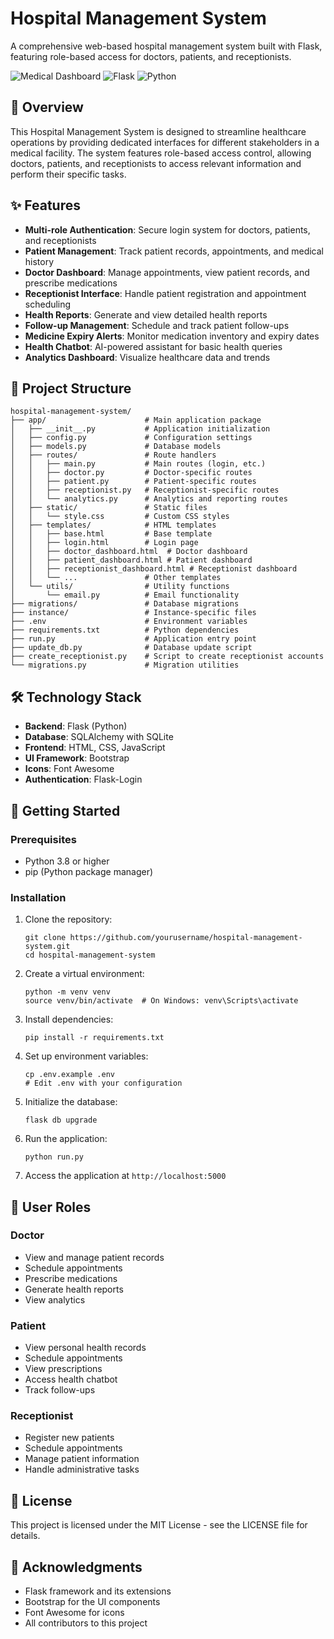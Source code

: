 # Hospital Management System

A comprehensive web-based hospital management system built with Flask, featuring role-based access for doctors, patients, and receptionists.

![Medical Dashboard](https://img.shields.io/badge/Medical-Dashboard-blue)
![Flask](https://img.shields.io/badge/Flask-2.0.1-green)
![Python](https://img.shields.io/badge/Python-3.8+-blue)

## 🏥 Overview

This Hospital Management System is designed to streamline healthcare operations by providing dedicated interfaces for different stakeholders in a medical facility. The system features role-based access control, allowing doctors, patients, and receptionists to access relevant information and perform their specific tasks.

## ✨ Features

- **Multi-role Authentication**: Secure login system for doctors, patients, and receptionists
- **Patient Management**: Track patient records, appointments, and medical history
- **Doctor Dashboard**: Manage appointments, view patient records, and prescribe medications
- **Receptionist Interface**: Handle patient registration and appointment scheduling
- **Health Reports**: Generate and view detailed health reports
- **Follow-up Management**: Schedule and track patient follow-ups
- **Medicine Expiry Alerts**: Monitor medication inventory and expiry dates
- **Health Chatbot**: AI-powered assistant for basic health queries
- **Analytics Dashboard**: Visualize healthcare data and trends

## 🚀 Project Structure

```
hospital-management-system/
├── app/                      # Main application package
│   ├── __init__.py           # Application initialization
│   ├── config.py             # Configuration settings
│   ├── models.py             # Database models
│   ├── routes/               # Route handlers
│   │   ├── main.py           # Main routes (login, etc.)
│   │   ├── doctor.py         # Doctor-specific routes
│   │   ├── patient.py        # Patient-specific routes
│   │   ├── receptionist.py   # Receptionist-specific routes
│   │   └── analytics.py      # Analytics and reporting routes
│   ├── static/               # Static files
│   │   └── style.css         # Custom CSS styles
│   ├── templates/            # HTML templates
│   │   ├── base.html         # Base template
│   │   ├── login.html        # Login page
│   │   ├── doctor_dashboard.html  # Doctor dashboard
│   │   ├── patient_dashboard.html # Patient dashboard
│   │   ├── receptionist_dashboard.html # Receptionist dashboard
│   │   └── ...               # Other templates
│   └── utils/                # Utility functions
│       └── email.py          # Email functionality
├── migrations/               # Database migrations
├── instance/                 # Instance-specific files
├── .env                      # Environment variables
├── requirements.txt          # Python dependencies
├── run.py                    # Application entry point
├── update_db.py              # Database update script
├── create_receptionist.py    # Script to create receptionist accounts
└── migrations.py             # Migration utilities
```

## 🛠️ Technology Stack

- **Backend**: Flask (Python)
- **Database**: SQLAlchemy with SQLite
- **Frontend**: HTML, CSS, JavaScript
- **UI Framework**: Bootstrap
- **Icons**: Font Awesome
- **Authentication**: Flask-Login

## 🚦 Getting Started

### Prerequisites

- Python 3.8 or higher
- pip (Python package manager)

### Installation

1. Clone the repository:
   ```
   git clone https://github.com/yourusername/hospital-management-system.git
   cd hospital-management-system
   ```

2. Create a virtual environment:
   ```
   python -m venv venv
   source venv/bin/activate  # On Windows: venv\Scripts\activate
   ```

3. Install dependencies:
   ```
   pip install -r requirements.txt
   ```

4. Set up environment variables:
   ```
   cp .env.example .env
   # Edit .env with your configuration
   ```

5. Initialize the database:
   ```
   flask db upgrade
   ```

6. Run the application:
   ```
   python run.py
   ```

7. Access the application at `http://localhost:5000`

## 👥 User Roles

### Doctor
- View and manage patient records
- Schedule appointments
- Prescribe medications
- Generate health reports
- View analytics

### Patient
- View personal health records
- Schedule appointments
- View prescriptions
- Access health chatbot
- Track follow-ups

### Receptionist
- Register new patients
- Schedule appointments
- Manage patient information
- Handle administrative tasks

## 📝 License

This project is licensed under the MIT License - see the LICENSE file for details.

## 👏 Acknowledgments

- Flask framework and its extensions
- Bootstrap for the UI components
- Font Awesome for icons
- All contributors to this project 